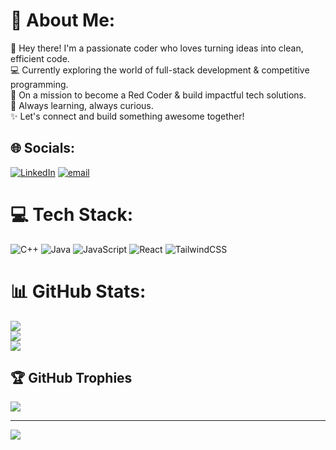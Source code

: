 # 💫 About Me:
👋 Hey there! I'm a passionate coder who loves turning ideas into clean, efficient code.  <br>💻 Currently exploring the world of full-stack development & competitive programming.  <br>🚀 On a mission to become a Red Coder & build impactful tech solutions.  <br>🎯 Always learning, always curious.  <br>✨ Let's connect and build something awesome together!<br>


## 🌐 Socials:
[![LinkedIn](https://img.shields.io/badge/LinkedIn-%230077B5.svg?logo=linkedin&logoColor=white)](https://linkedin.com/in/anjaliverma) [![email](https://img.shields.io/badge/Email-D14836?logo=gmail&logoColor=white)](mailto:vermaanjali3062@gmail.com) 

# 💻 Tech Stack:
![C++](https://img.shields.io/badge/c++-%2300599C.svg?style=for-the-badge&logo=c%2B%2B&logoColor=white) ![Java](https://img.shields.io/badge/java-%23ED8B00.svg?style=for-the-badge&logo=openjdk&logoColor=white) ![JavaScript](https://img.shields.io/badge/javascript-%23323330.svg?style=for-the-badge&logo=javascript&logoColor=%23F7DF1E) ![React](https://img.shields.io/badge/react-%2320232a.svg?style=for-the-badge&logo=react&logoColor=%2361DAFB) ![TailwindCSS](https://img.shields.io/badge/tailwindcss-%2338B2AC.svg?style=for-the-badge&logo=tailwind-css&logoColor=white)
# 📊 GitHub Stats:
![](https://github-readme-stats.vercel.app/api?username=Anjali9-oss&theme=radical&hide_border=false&include_all_commits=true&count_private=true)<br/>
![](https://nirzak-streak-stats.vercel.app/?user=Anjali9-oss&theme=radical&hide_border=false)<br/>
![](https://github-readme-stats.vercel.app/api/top-langs/?username=Anjali9-oss&theme=radical&hide_border=false&include_all_commits=true&count_private=true&layout=compact)

## 🏆 GitHub Trophies
![](https://github-profile-trophy.vercel.app/?username=Anjali9-oss&theme=radical&no-frame=false&no-bg=false&margin-w=4)

---
[![](https://visitcount.itsvg.in/api?id=Anjali9-oss&icon=0&color=0)](https://visitcount.itsvg.in)

<!-- Proudly created with GPRM ( https://gprm.itsvg.in ) -->
